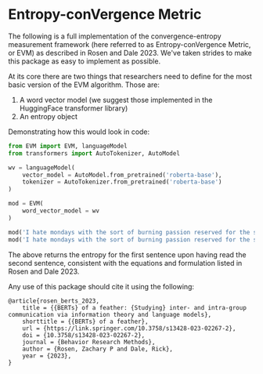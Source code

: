 # Entropy-conVergence Metric

The following is a full implementation of the convergence-entropy measurement framework (here referred to as Entropy-conVergence Metric, or EVM) as described in Rosen and Dale 2023. We've taken strides to make this package as easy to implement as possible.

At its core there are two things that researchers need to define for the most basic version of the EVM algorithm. Those are:

1. A word vector model (we suggest those implemented in the HuggingFace transformer library)
2. An entropy object

Demonstrating how this would look in code:

```python
from EVM import EVM, languageModel
from transformers import AutoTokenizer, AutoModel

wv = languageModel(
    vector_model = AutoModel.from_pretrained('roberta-base'),
    tokenizer = AutoTokenizer.from_pretrained('roberta-base')
)

mod = EVM(
    word_vector_model = wv
)

mod('I hate mondays with the sort of burning passion reserved for the spiteful', 'There is no worse day than wednesday during the week'), \
mod('I hate mondays with the sort of burning passion reserved for the spiteful', 'I adore the feeling of a good monday meeting')
```

The above returns the entropy for the first sentence upon having read the second sentence, consistent with the equations and formulation listed in Rosen and Dale 2023.

Any use of this package should cite it using the following:

```
@article{rosen_berts_2023,
	title = {{BERTs} of a feather: {Studying} inter- and intra-group communication via information theory and language models},
	shorttitle = {{BERTs} of a feather},
	url = {https://link.springer.com/10.3758/s13428-023-02267-2},
	doi = {10.3758/s13428-023-02267-2},
	journal = {Behavior Research Methods},
	author = {Rosen, Zachary P and Dale, Rick},
	year = {2023},
}
```
